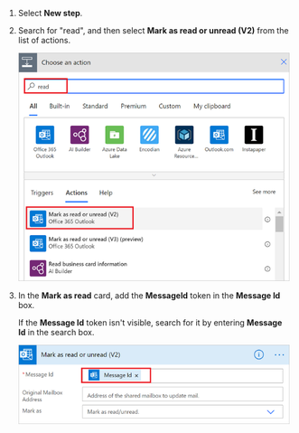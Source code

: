 1. Select **New step**.
2. Search for "read", and then select **Mark as read or unread (V2)** from the list of actions.
   
    ![Mark as read](media/email-triggers/email-triggers-5.png)
3. In the **Mark as read** card, add the **MessageId** token in the **Message Id** box.
   
     If the **Message Id** token isn't visible, search for it by entering **Message Id** in the search box.
   
    ![Message id](media/email-triggers/email-triggers-6.png)

